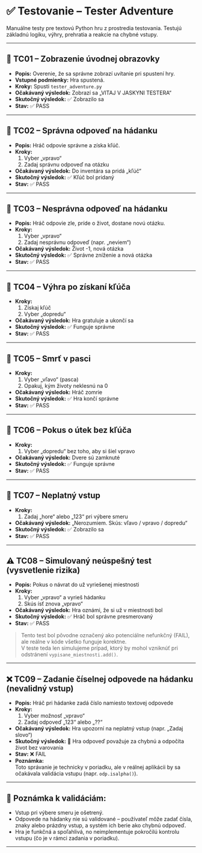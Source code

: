 # ✅ Testovanie – Tester Adventure

Manuálne testy pre textovú Python hru z prostredia testovania. Testujú základnú logiku, výhry, prehratia a reakcie na chybné vstupy.

---

## 🧪 TC01 – Zobrazenie úvodnej obrazovky
- **Popis:** Overenie, že sa správne zobrazí uvítanie pri spustení hry.
- **Vstupné podmienky:** Hra spustená.
- **Kroky:** Spusti `tester_adventure.py`
- **Očakávaný výsledok:** Zobrazí sa „VITAJ V JASKYNI TESTERA“
- **Skutočný výsledok:** ✅ Zobrazilo sa
- **Stav:** ✅ PASS

---

## 🧪 TC02 – Správna odpoveď na hádanku
- **Popis:** Hráč odpovie správne a získa kľúč.
- **Kroky:**  
  1. Vyber „vpravo“  
  2. Zadaj správnu odpoveď na otázku
- **Očakávaný výsledok:** Do inventára sa pridá „kľúč“
- **Skutočný výsledok:** ✅ Kľúč bol pridaný
- **Stav:** ✅ PASS

---

## 🧪 TC03 – Nesprávna odpoveď na hádanku
- **Popis:** Hráč odpovie zle, príde o život, dostane novú otázku.
- **Kroky:**  
  1. Vyber „vpravo“  
  2. Zadaj nesprávnu odpoveď (napr. „neviem“)
- **Očakávaný výsledok:** Život -1, nová otázka
- **Skutočný výsledok:** ✅ Správne zníženie a nová otázka
- **Stav:** ✅ PASS

---

## 🧪 TC04 – Výhra po získaní kľúča
- **Kroky:**  
  1. Získaj kľúč  
  2. Vyber „dopredu“
- **Očakávaný výsledok:** Hra gratuluje a ukončí sa
- **Skutočný výsledok:** ✅ Funguje správne
- **Stav:** ✅ PASS

---

## 🧪 TC05 – Smrť v pasci
- **Kroky:**  
  1. Vyber „vľavo“ (pasca)  
  2. Opakuj, kým životy neklesnú na 0
- **Očakávaný výsledok:** Hráč zomrie
- **Skutočný výsledok:** ✅ Hra končí správne
- **Stav:** ✅ PASS

---

## 🧪 TC06 – Pokus o útek bez kľúča
- **Kroky:**  
  1. Vyber „dopredu“ bez toho, aby si šiel vpravo
- **Očakávaný výsledok:** Dvere sú zamknuté
- **Skutočný výsledok:** ✅ Funguje správne
- **Stav:** ✅ PASS

---

## 🧪 TC07 – Neplatný vstup
- **Kroky:**  
  1. Zadaj „hore“ alebo „123“ pri výbere smeru
- **Očakávaný výsledok:** „Nerozumiem. Skús: vľavo / vpravo / dopredu“
- **Skutočný výsledok:** ✅ Zobrazilo sa
- **Stav:** ✅ PASS

---

## ⚠️ TC08 – Simulovaný neúspešný test (vysvetlenie rizika)
- **Popis:** Pokus o návrat do už vyriešenej miestnosti
- **Kroky:**  
  1. Vyber „vpravo“ a vyrieš hádanku  
  2. Skús ísť znova „vpravo“
- **Očakávaný výsledok:** Hra oznámi, že si už v miestnosti bol
- **Skutočný výsledok:** ✅ Hráč bol správne presmerovaný
- **Stav:** ✅ PASS

> Tento test bol pôvodne označený ako potenciálne nefunkčný (FAIL), ale reálne v kóde všetko funguje korektne.  
> V teste teda len simulujeme prípad, ktorý by mohol vzniknúť pri odstránení `vypisane_miestnosti.add()`.

---

## ❌ TC09 – Zadanie číselnej odpovede na hádanku (nevalidný vstup)
- **Popis:** Hráč pri hádanke zadá číslo namiesto textovej odpovede
- **Kroky:**  
  1. Vyber možnosť „vpravo“  
  2. Zadaj odpoveď „123“ alebo „??“
- **Očakávaný výsledok:** Hra upozorní na neplatný vstup (napr. „Zadaj slovo“)
- **Skutočný výsledok:** 🔴 Hra odpoveď považuje za chybnú a odpočíta život bez varovania
- **Stav:** ❌ FAIL
- **Poznámka:**  
  Toto správanie je technicky v poriadku, ale v reálnej aplikácii by sa očakávala validácia vstupu (napr. `odp.isalpha()`).

---

## 🧾 Poznámka k validáciám:

- Vstup pri výbere smeru je ošetrený.
- Odpovede na hádanky nie sú validované – používateľ môže zadať čísla, znaky alebo prázdny vstup, a systém ich berie ako chybnú odpoveď.
- Hra je funkčná a spoľahlivá, no neimplementuje pokročilú kontrolu vstupu (čo je v rámci zadania v poriadku).

---
